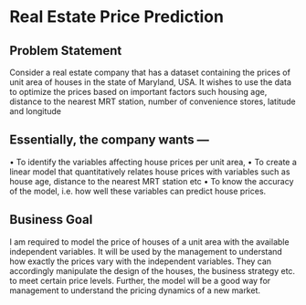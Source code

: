 # Real Estate Price Prediction
## Problem Statement
Consider a real estate company that has a dataset containing the prices of unit area of houses in the state of Maryland, USA. It wishes to use the data to optimize the prices based on important factors such housing age, distance to the nearest MRT station, number of convenience stores, latitude and longitude
## Essentially, the company wants —
•	To identify the variables affecting house prices per unit area, 
•	To create a linear model that quantitatively relates house prices with variables such as house age, distance to the nearest MRT station etc
•	To know the accuracy of the model, i.e. how well these variables can predict house prices.
## Business Goal
I am required to model the price of houses of a unit area with the available independent variables. It will be used by the management to understand how exactly the prices vary with the independent variables. They can accordingly manipulate the design of the houses, the business strategy etc. to meet certain price levels. Further, the model will be a good way for management to understand the pricing dynamics of a new market.
